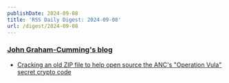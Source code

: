 ```yaml
---
publishDate: 2024-09-08
title: 'RSS Daily Digest: 2024-09-08'
url: /digest/2024-09-08
---
```


### [John Graham-Cumming's blog](http://blog.jgc.org/)

  * [Cracking an old ZIP file to help open source the ANC's "Operation Vula" secret crypto code](http://blog.jgc.org/feeds/105942708803926021/comments/default)
  
